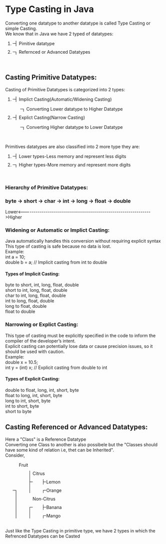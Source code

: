 <h1>⁡⁣⁢⁣Type Casting in Java⁡</h1>

Converting one datatype to another datatype is called Type Casting or simple Casting.<br>
We know that in Java we have 2 typed of datatypes:<br>
<ol>
<li>Pimitive datatype</li>
<li>Refernced or Advanced Datatypes</li>
</ol>
<br>

<h2>⁡⁣⁢⁣Casting Primitive Datatypes:⁡</h2>
Casting of Primitive Datatypes is categorized into 2 types:<br>
<ol>
<li>Implict Casting(Automatic/Widening Casting)</li>
<ul>
<li>Converting Lower datatype to Higher Datatype</li>
</ul>
<li>Explict Casting(Narrow Casting)</li>
<ul>
<li>Converting Higher datatype to Lower Datatype</li>
</ul>
</ol>
<br>

Primitives datatypes are also classified into 2 more type they are:
<ol>
<li>Lower types-Less memory and represent less digits</li>
<li>Higher types-More memory and represent more digits</li>
</ol>
<br>

<h3>⁡⁢⁣⁣Hierarchy of Primitive Datatypes:⁡</h3>
<h3>byte -> short -> char -> int -> long -> float -> double</h3>
Lower<--------------------------------------------------------------->Higher<br>

<h3>Widening or Automatic or Implict Casting:</h3>
Java automatically handles this conversion without requiring explicit syntax<br>
This type of casting is safe because no data is lost.<br>
Example:<br>
int a = 10;<br>
double b = a; // Implicit casting from int to double<br>

<h4>⁡⁢⁣⁡⁣⁣⁢Types of Implicit Casting:⁡⁡</h4>
byte to short, int, long, float, double<br>
short to int, long, float, double<br>
char to int, long, float, double<br>
int to long, float, double<br>
long to float, double<br>
float to double<br>

<h3>⁡⁢⁣⁣Narrowing or Explict Casting:⁡</h3>
This type of casting must be explicitly specified in the code to inform the compiler of the developer’s intent.<br>
Explicit casting can potentially lose data or cause precision issues, so it should be used with caution.<br>
Example:<br>
double x = 10.5;<br>
int y = (int) x; // Explicit casting from double to int<br>

<h4>⁡⁣⁣⁢Types of Explicit Casting:⁡⁡</h4>
double to float, long, int, short, byte<br>
float to long, int, short, byte<br>
long to int, short, byte<br>
int to short, byte<br>
short to byte<br>



<h2>⁡⁣⁢⁣Casting Referenced or Advanced Datatypes:⁡⁡</h2>
Here a "Class" is a  Reference Datatype<br>
Converting one  Class to another is also possibele but the "Classes should have some kind of relation i.e, thet can be Inherited".<br>
Consider,<br>
<!DOCTYPE html>
<html lang="en">
<head>
    <meta charset="UTF-8">
    <meta name="viewport" content="width=device-width, initial-scale=1.0">
    <title>Fruit Diagram</title>
    <style>
        ul {
            list-style-type: none;
        }
        li {
            margin: 10px 0;
            position: relative;
            padding-left: 20px;
        }
        li::before {
            content: '';
            position: absolute;
            left: 0;
            top: 50%;
            width: 10px;
            border-top: 1px solid black;
        }
        li::after {
            content: '';
            position: absolute;
            left: 10px;
            top: 0;
            bottom: 0;
            border-left: 1px solid black;
        }
        li:last-child::after {
            height: 50%;
            top: 50%;
        }
        li > ul > li::before {
            left: 10px;
        }
    </style>
</head>
<body>
    <ul>
        <li>Fruit
            <ul>
                <li>Citrus
                    <ul>
                        <li>Lemon</li>
                        <li>Orange</li>
                    </ul>
                </li>
                <li>Non-Citrus
                    <ul>
                        <li>Banana</li>
                        <li>Mango</li>
                    </ul>
                </li>
            </ul>
        </li>
    </ul>
</body>
</html>
<br>
Just like the Type Casting in primitive type, we have 2 types in which the Refrenced Datatypes can be Casted<br>
